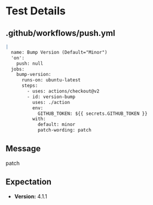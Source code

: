 # Test Details
## .github/workflows/push.yml
```YAML
|
  name: Bump Version (Default="Minor")
  'on':
    push: null
  jobs:
    bump-version:
      runs-on: ubuntu-latest
      steps:
        - uses: actions/checkout@v2
        - id: version-bump
          uses: ./action
          env:
            GITHUB_TOKEN: ${{ secrets.GITHUB_TOKEN }}
          with:
            default: minor
            patch-wording: patch

```
## Message
patch
## Expectation
- **Version:** 4.1.1